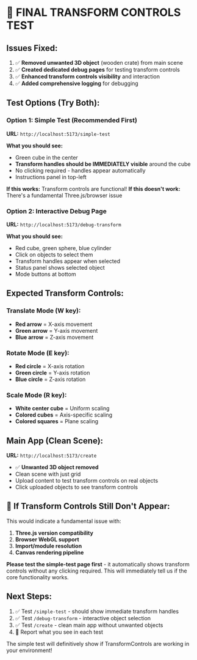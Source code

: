 # 🎯 FINAL TRANSFORM CONTROLS TEST

## Issues Fixed:
1. ✅ **Removed unwanted 3D object** (wooden crate) from main scene
2. ✅ **Created dedicated debug pages** for testing transform controls  
3. ✅ **Enhanced transform controls visibility** and interaction
4. ✅ **Added comprehensive logging** for debugging

## Test Options (Try Both):

### Option 1: Simple Test (Recommended First)
**URL:** `http://localhost:5173/simple-test`

**What you should see:**
- Green cube in the center
- **Transform handles should be IMMEDIATELY visible** around the cube
- No clicking required - handles appear automatically
- Instructions panel in top-left

**If this works:** Transform controls are functional!
**If this doesn't work:** There's a fundamental Three.js/browser issue

### Option 2: Interactive Debug Page  
**URL:** `http://localhost:5173/debug-transform`

**What you should see:**
- Red cube, green sphere, blue cylinder
- Click on objects to select them
- Transform handles appear when selected
- Status panel shows selected object
- Mode buttons at bottom

## Expected Transform Controls:

### Translate Mode (W key):
- **Red arrow** = X-axis movement
- **Green arrow** = Y-axis movement  
- **Blue arrow** = Z-axis movement

### Rotate Mode (E key):
- **Red circle** = X-axis rotation
- **Green circle** = Y-axis rotation
- **Blue circle** = Z-axis rotation

### Scale Mode (R key):
- **White center cube** = Uniform scaling
- **Colored cubes** = Axis-specific scaling
- **Colored squares** = Plane scaling

## Main App (Clean Scene):
**URL:** `http://localhost:5173/create`

- ✅ **Unwanted 3D object removed**
- Clean scene with just grid
- Upload content to test transform controls on real objects
- Click uploaded objects to see transform controls

## 🚨 If Transform Controls Still Don't Appear:

This would indicate a fundamental issue with:
1. **Three.js version compatibility**
2. **Browser WebGL support** 
3. **Import/module resolution**
4. **Canvas rendering pipeline**

**Please test the simple-test page first** - it automatically shows transform controls without any clicking required. This will immediately tell us if the core functionality works.

## Next Steps:
1. ✅ Test `/simple-test` - should show immediate transform handles
2. ✅ Test `/debug-transform` - interactive object selection  
3. ✅ Test `/create` - clean main app without unwanted objects
4. 📝 Report what you see in each test

The simple test will definitively show if TransformControls are working in your environment!
